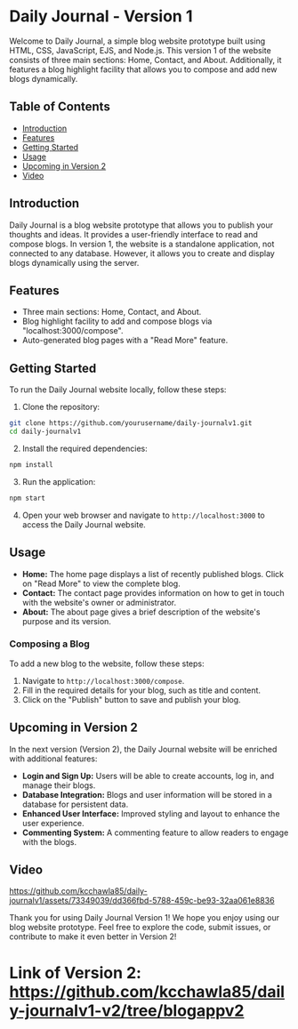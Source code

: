 # Daily Journal - Version 1

Welcome to Daily Journal, a simple blog website prototype built using HTML, CSS, JavaScript, EJS, and Node.js. This version 1 of the website consists of three main sections: Home, Contact, and About. Additionally, it features a blog highlight facility that allows you to compose and add new blogs dynamically.

## Table of Contents

- [Introduction](#introduction)
- [Features](#features)
- [Getting Started](#getting-started)
- [Usage](#usage)
- [Upcoming in Version 2](#upcoming-in-version-2)
- [Video](#video)


## Introduction

Daily Journal is a blog website prototype that allows you to publish your thoughts and ideas. It provides a user-friendly interface to read and compose blogs. In version 1, the website is a standalone application, not connected to any database. However, it allows you to create and display blogs dynamically using the server.

## Features

- Three main sections: Home, Contact, and About.
- Blog highlight facility to add and compose blogs via "localhost:3000/compose".
- Auto-generated blog pages with a "Read More" feature.

## Getting Started

To run the Daily Journal website locally, follow these steps:

1. Clone the repository:

```bash
git clone https://github.com/yourusername/daily-journalv1.git
cd daily-journalv1
```

2. Install the required dependencies:

```bash
npm install
```

3. Run the application:

```bash
npm start
```

4. Open your web browser and navigate to `http://localhost:3000` to access the Daily Journal website.

## Usage

- **Home:** The home page displays a list of recently published blogs. Click on "Read More" to view the complete blog.
- **Contact:** The contact page provides information on how to get in touch with the website's owner or administrator.
- **About:** The about page gives a brief description of the website's purpose and its version.

### Composing a Blog

To add a new blog to the website, follow these steps:

1. Navigate to `http://localhost:3000/compose`.
2. Fill in the required details for your blog, such as title and content.
3. Click on the "Publish" button to save and publish your blog.

## Upcoming in Version 2

In the next version (Version 2), the Daily Journal website will be enriched with additional features:

- **Login and Sign Up:** Users will be able to create accounts, log in, and manage their blogs.
- **Database Integration:** Blogs and user information will be stored in a database for persistent data.
- **Enhanced User Interface:** Improved styling and layout to enhance the user experience.
- **Commenting System:** A commenting feature to allow readers to engage with the blogs.

## Video
https://github.com/kcchawla85/daily-journalv1/assets/73349039/dd366fbd-5788-459c-be93-32aa061e8836

Thank you for using Daily Journal Version 1! We hope you enjoy using our blog website prototype. Feel free to explore the code, submit issues, or contribute to make it even better in Version 2!

# Link of Version 2: https://github.com/kcchawla85/daily-journalv1-v2/tree/blogappv2

